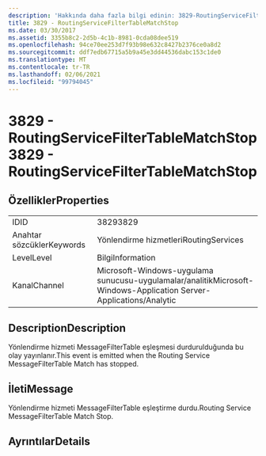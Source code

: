 ```yaml
---
description: 'Hakkında daha fazla bilgi edinin: 3829-RoutingServiceFilterTableMatchStop'
title: 3829 - RoutingServiceFilterTableMatchStop
ms.date: 03/30/2017
ms.assetid: 3355b8c2-2d5b-4c1b-8981-0cda08dee519
ms.openlocfilehash: 94ce70ee253d7f93b98e632c8427b2376ce0a8d2
ms.sourcegitcommit: ddf7edb67715a5b9a45e3dd44536dabc153c1de0
ms.translationtype: MT
ms.contentlocale: tr-TR
ms.lasthandoff: 02/06/2021
ms.locfileid: "99794045"
---
```

# <a name="3829---routingservicefiltertablematchstop"></a><span data-ttu-id="c2e17-103">3829 - RoutingServiceFilterTableMatchStop</span><span class="sxs-lookup"><span data-stu-id="c2e17-103">3829 - RoutingServiceFilterTableMatchStop</span></span>

## <a name="properties"></a><span data-ttu-id="c2e17-104">Özellikler</span><span class="sxs-lookup"><span data-stu-id="c2e17-104">Properties</span></span>  
  
|||  
|-|-|  
|<span data-ttu-id="c2e17-105">ID</span><span class="sxs-lookup"><span data-stu-id="c2e17-105">ID</span></span>|<span data-ttu-id="c2e17-106">3829</span><span class="sxs-lookup"><span data-stu-id="c2e17-106">3829</span></span>|  
|<span data-ttu-id="c2e17-107">Anahtar sözcükler</span><span class="sxs-lookup"><span data-stu-id="c2e17-107">Keywords</span></span>|<span data-ttu-id="c2e17-108">Yönlendirme hizmetleri</span><span class="sxs-lookup"><span data-stu-id="c2e17-108">RoutingServices</span></span>|  
|<span data-ttu-id="c2e17-109">Level</span><span class="sxs-lookup"><span data-stu-id="c2e17-109">Level</span></span>|<span data-ttu-id="c2e17-110">Bilgi</span><span class="sxs-lookup"><span data-stu-id="c2e17-110">Information</span></span>|  
|<span data-ttu-id="c2e17-111">Kanal</span><span class="sxs-lookup"><span data-stu-id="c2e17-111">Channel</span></span>|<span data-ttu-id="c2e17-112">Microsoft-Windows-uygulama sunucusu-uygulamalar/analitik</span><span class="sxs-lookup"><span data-stu-id="c2e17-112">Microsoft-Windows-Application Server-Applications/Analytic</span></span>|  
  
## <a name="description"></a><span data-ttu-id="c2e17-113">Description</span><span class="sxs-lookup"><span data-stu-id="c2e17-113">Description</span></span>  

 <span data-ttu-id="c2e17-114">Yönlendirme hizmeti MessageFilterTable eşleşmesi durdurulduğunda bu olay yayınlanır.</span><span class="sxs-lookup"><span data-stu-id="c2e17-114">This event is emitted when the Routing Service MessageFilterTable Match has stopped.</span></span>  
  
## <a name="message"></a><span data-ttu-id="c2e17-115">İleti</span><span class="sxs-lookup"><span data-stu-id="c2e17-115">Message</span></span>  

 <span data-ttu-id="c2e17-116">Yönlendirme hizmeti MessageFilterTable eşleştirme durdu.</span><span class="sxs-lookup"><span data-stu-id="c2e17-116">Routing Service MessageFilterTable Match Stop.</span></span>  
  
## <a name="details"></a><span data-ttu-id="c2e17-117">Ayrıntılar</span><span class="sxs-lookup"><span data-stu-id="c2e17-117">Details</span></span>

